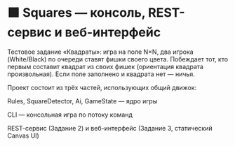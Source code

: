 # 🟩 Squares — консоль, REST-сервис и веб-интерфейс

Тестовое задание «Квадраты»: игра на поле N×N, два игрока (White/Black) по очереди ставят фишки своего цвета. Побеждает тот, кто первым составит квадрат из своих фишек (ориентация квадрата произвольная). Если поле заполнено и квадрата нет — ничья.

Проект состоит из трёх частей, использующих общий движок:

Rules, SquareDetector, Ai, GameState — ядро игры

CLI — консольная игра по потоку команд

REST-сервис (Задание 2) и веб-интерфейс (Задание 3, статический Canvas UI)
